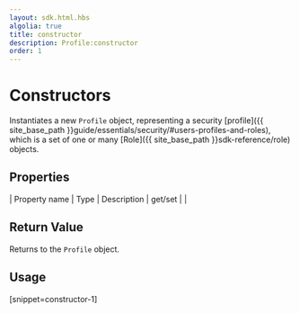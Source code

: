 ```yaml
---
layout: sdk.html.hbs
algolia: true
title: constructor
description: Profile:constructor
order: 1
---
```


  

# Constructors
Instantiates a new `Profile` object, representing a security [profile]({{ site_base_path }}guide/essentials/security/#users-profiles-and-roles), which is a set of one or many [Role]({{ site_base_path }}sdk-reference/role) objects.


## Properties

| Property name | Type | Description | get/set |
|
## Return Value

Returns to the `Profile` object.

## Usage

[snippet=constructor-1]
